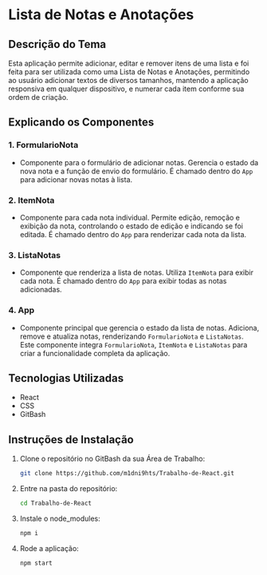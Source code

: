 # Lista de Notas e Anotações

## Descrição do Tema
Esta aplicação permite adicionar, editar e remover itens de uma lista e foi feita para ser utilizada como uma Lista de Notas e Anotações, permitindo ao usuário adicionar textos de diversos tamanhos, mantendo a aplicação responsiva em qualquer dispositivo, e numerar cada item conforme sua ordem de criação.

## Explicando os Componentes

### 1. FormularioNota
- Componente para o formulário de adicionar notas. Gerencia o estado da nova nota e a função de envio do formulário. É chamado dentro do `App` para adicionar novas notas à lista.

### 2. ItemNota
- Componente para cada nota individual. Permite edição, remoção e exibição da nota, controlando o estado de edição e indicando se foi editada. É chamado dentro do `App` para renderizar cada nota da lista.

### 3. ListaNotas
- Componente que renderiza a lista de notas. Utiliza `ItemNota` para exibir cada nota. É chamado dentro do `App` para exibir todas as notas adicionadas.

### 4. App
- Componente principal que gerencia o estado da lista de notas. Adiciona, remove e atualiza notas, renderizando `FormularioNota` e `ListaNotas`. Este componente integra `FormularioNota`, `ItemNota` e `ListaNotas` para criar a funcionalidade completa da aplicação.

## Tecnologias Utilizadas
- React
- CSS
- GitBash

## Instruções de Instalação
1. Clone o repositório no GitBash da sua Área de Trabalho:
   ```bash
   git clone https://github.com/m1dni9hts/Trabalho-de-React.git
2. Entre na pasta do repositório:
   ```bash
   cd Trabalho-de-React
3. Instale o node_modules:
   ```bash
   npm i
4. Rode a aplicação:
   ```bash
   npm start
